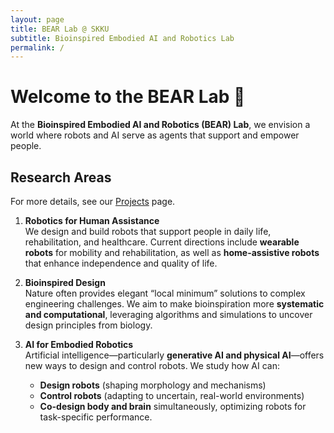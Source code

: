 ```yaml
---
layout: page
title: BEAR Lab @ SKKU
subtitle: Bioinspired Embodied AI and Robotics Lab
permalink: /
---
```



<div class="jumbotron-main">
  <div class="lab-photo"></div>
</div>

# Welcome to the BEAR Lab 🐻
At the **Bioinspired Embodied AI and Robotics (BEAR) Lab**, we envision a world where robots and AI serve as agents that support and empower people.


## Research Areas
For more details, see our [Projects](/projects/) page.

1. **Robotics for Human Assistance**  
   We design and build robots that support people in daily life, rehabilitation, and healthcare. Current directions include **wearable robots** for mobility and rehabilitation, as well as **home-assistive robots** that enhance independence and quality of life.

2. **Bioinspired Design**  
   Nature often provides elegant “local minimum” solutions to complex engineering challenges. We aim to make bioinspiration more **systematic and computational**, leveraging algorithms and simulations to uncover design principles from biology.

3. **AI for Embodied Robotics**  
   Artificial intelligence—particularly **generative AI and physical AI**—offers new ways to design and control robots. We study how AI can:  
   - **Design robots** (shaping morphology and mechanisms)  
   - **Control robots** (adapting to uncertain, real-world environments)  
   - **Co-design body and brain** simultaneously, optimizing robots for task-specific performance.
